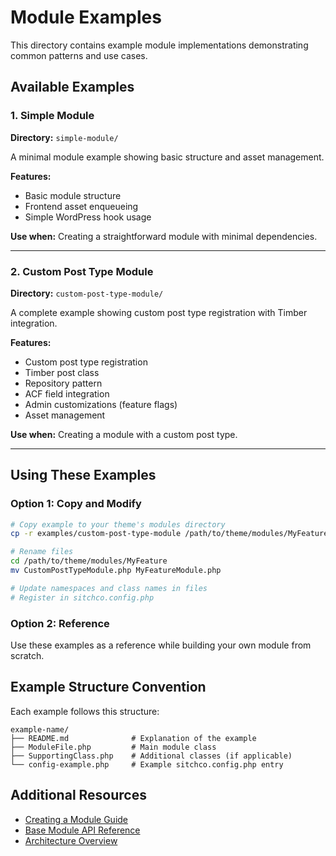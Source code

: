 # Module Examples

This directory contains example module implementations demonstrating common patterns and use cases.

## Available Examples

### 1. Simple Module
**Directory:** `simple-module/`

A minimal module example showing basic structure and asset management.

**Features:**
- Basic module structure
- Frontend asset enqueueing
- Simple WordPress hook usage

**Use when:** Creating a straightforward module with minimal dependencies.

---

### 2. Custom Post Type Module
**Directory:** `custom-post-type-module/`

A complete example showing custom post type registration with Timber integration.

**Features:**
- Custom post type registration
- Timber post class
- Repository pattern
- ACF field integration
- Admin customizations (feature flags)
- Asset management

**Use when:** Creating a module with a custom post type.

---

## Using These Examples

### Option 1: Copy and Modify

```bash
# Copy example to your theme's modules directory
cp -r examples/custom-post-type-module /path/to/theme/modules/MyFeature

# Rename files
cd /path/to/theme/modules/MyFeature
mv CustomPostTypeModule.php MyFeatureModule.php

# Update namespaces and class names in files
# Register in sitchco.config.php
```

### Option 2: Reference

Use these examples as a reference while building your own module from scratch.

## Example Structure Convention

Each example follows this structure:

```
example-name/
├── README.md              # Explanation of the example
├── ModuleFile.php         # Main module class
├── SupportingClass.php    # Additional classes (if applicable)
└── config-example.php     # Example sitchco.config.php entry
```

## Additional Resources

- [Creating a Module Guide](../guides/creating-a-module.md)
- [Base Module API Reference](../reference/base-module-api.md)
- [Architecture Overview](../architecture/overview.md)
